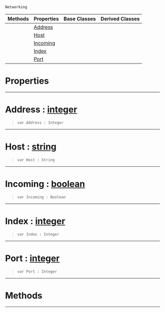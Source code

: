  `Networking`

|Methods|Properties|Base Classes|Derived Classes|
|---|---|---|---|
| |[ Address](https://plasmaengine.github.io/PlasmaDocs/Plasma1/C++/code_reference/class_reference/connectiondata.markdown#address-plasma-engine-docu)| | |
| |[ Host](https://plasmaengine.github.io/PlasmaDocs/Plasma1/C++/code_reference/class_reference/connectiondata.markdown#host-plasma-engine-documen)| | |
| |[ Incoming](https://plasmaengine.github.io/PlasmaDocs/Plasma1/C++/code_reference/class_reference/connectiondata.markdown#incoming-plasma-engine-doc)| | |
| |[ Index](https://plasmaengine.github.io/PlasmaDocs/Plasma1/C++/code_reference/class_reference/connectiondata.markdown#index-plasma-engine-docume)| | |
| |[ Port](https://plasmaengine.github.io/PlasmaDocs/Plasma1/C++/code_reference/class_reference/connectiondata.markdown#port-plasma-engine-documen)| | |


 #  Properties


---  
 #  Address : [integer](https://plasmaengine.github.io/PlasmaDocs/Plasma1/C++/code_reference/lightning_base_types/integer.markdown)

> 
> ``` lang=cpp, name=Lightning
> var Address : Integer


---  
 #  Host : [string](https://plasmaengine.github.io/PlasmaDocs/Plasma1/C++/code_reference/lightning_base_types/string.markdown)

> 
> ``` lang=cpp, name=Lightning
> var Host : String


---  
 #  Incoming : [boolean](https://plasmaengine.github.io/PlasmaDocs/Plasma1/C++/code_reference/lightning_base_types/boolean.markdown)

> 
> ``` lang=cpp, name=Lightning
> var Incoming : Boolean


---  
 #  Index : [integer](https://plasmaengine.github.io/PlasmaDocs/Plasma1/C++/code_reference/lightning_base_types/integer.markdown)

> 
> ``` lang=cpp, name=Lightning
> var Index : Integer


---  
 #  Port : [integer](https://plasmaengine.github.io/PlasmaDocs/Plasma1/C++/code_reference/lightning_base_types/integer.markdown)

> 
> ``` lang=cpp, name=Lightning
> var Port : Integer


---  
 #  Methods


---  
 

 